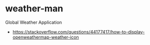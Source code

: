 # weather-man
Global Weather Application

- https://stackoverflow.com/questions/44177417/how-to-display-openweathermap-weather-icon
